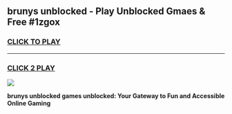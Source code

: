 
## brunys unblocked - Play Unblocked Gmaes & Free #1zgox
<h3>
<a href="https://news.freeplayer.one?title=brunys_unblocked&ref=26F">CLICK TO PLAY</a></h3>
<hr>

<h3>
<a href="https://news.freeplayer.one?title=brunys_unblocked&ref=26F">CLICK 2 PLAY</a>
  
</h3>

<a href="https://news.freeplayer.one?title=brunys_unblocked&ref=26F/"><img src="https://clearcache.store/games.png"></a>


**brunys unblocked games unblocked: Your Gateway to Fun and Accessible Online Gaming**
